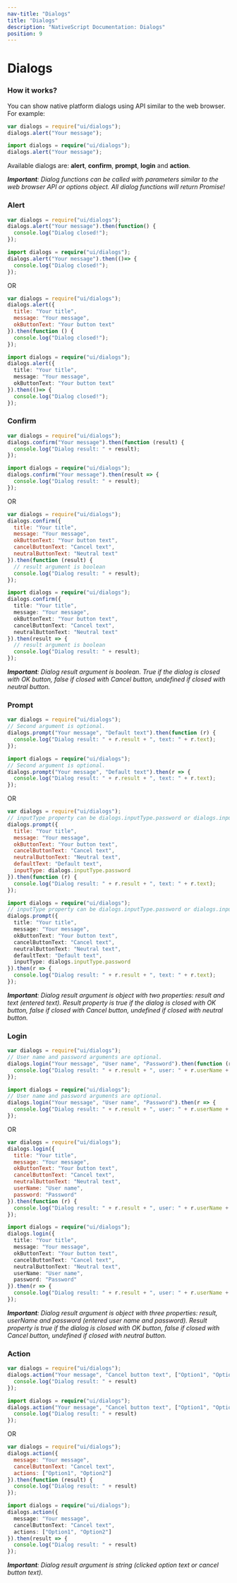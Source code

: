 ```yaml
---
nav-title: "Dialogs"
title: "Dialogs"
description: "NativeScript Documentation: Dialogs"
position: 9
---
```


# Dialogs
### How it works?
You can show native platform dialogs using API similar to the web browser. For example:
```JavaScript
var dialogs = require("ui/dialogs");
dialogs.alert("Your message");
```
```TypeScript
import dialogs = require("ui/dialogs");
dialogs.alert("Your message");
```
Available dialogs are: **alert**, **confirm**, **prompt**, **login** and **action**.

*__Important__: Dialog functions can be called with parameters similar to the web browser API or options object. All dialog functions will return Promise<T>!*

### Alert
```JavaScript
var dialogs = require("ui/dialogs");
dialogs.alert("Your message").then(function() {
  console.log("Dialog closed!");
});
```
```TypeScript
import dialogs = require("ui/dialogs");
dialogs.alert("Your message").then(()=> {
  console.log("Dialog closed!");
});
```
OR
```JavaScript
var dialogs = require("ui/dialogs");
dialogs.alert({
  title: "Your title",
  message: "Your message",
  okButtonText: "Your button text"
}).then(function () {
  console.log("Dialog closed!");
});
```
```TypeScript
import dialogs = require("ui/dialogs");
dialogs.alert({
  title: "Your title",
  message: "Your message",
  okButtonText: "Your button text"
}).then(()=> {
  console.log("Dialog closed!");
});
```
### Confirm
```JavaScript
var dialogs = require("ui/dialogs");
dialogs.confirm("Your message").then(function (result) {
  console.log("Dialog result: " + result);
});
```
```TypeScript
import dialogs = require("ui/dialogs");
dialogs.confirm("Your message").then(result => {
  console.log("Dialog result: " + result);
});
```
OR
```JavaScript
var dialogs = require("ui/dialogs");
dialogs.confirm({
  title: "Your title",
  message: "Your message",
  okButtonText: "Your button text",
  cancelButtonText: "Cancel text",
  neutralButtonText: "Neutral text"
}).then(function (result) {
  // result argument is boolean
  console.log("Dialog result: " + result);
});
```
```TypeScript
import dialogs = require("ui/dialogs");
dialogs.confirm({
  title: "Your title",
  message: "Your message",
  okButtonText: "Your button text",
  cancelButtonText: "Cancel text",
  neutralButtonText: "Neutral text"
}).then(result => {
  // result argument is boolean
  console.log("Dialog result: " + result);
});
```
*__Important__: Dialog result argument is boolean. True if the dialog is closed with OK button, false if closed with Cancel button, undefined if closed with neutral button.*

### Prompt
```JavaScript
var dialogs = require("ui/dialogs");
// Second argument is optional.
dialogs.prompt("Your message", "Default text").then(function (r) {
  console.log("Dialog result: " + r.result + ", text: " + r.text);
});
```
```TypeScript
import dialogs = require("ui/dialogs");
// Second argument is optional.
dialogs.prompt("Your message", "Default text").then(r => {
  console.log("Dialog result: " + r.result + ", text: " + r.text);
});
```
OR
```JavaScript
var dialogs = require("ui/dialogs");
// inputType property can be dialogs.inputType.password or dialogs.inputType.text.
dialogs.prompt({
  title: "Your title",
  message: "Your message",
  okButtonText: "Your button text",
  cancelButtonText: "Cancel text",
  neutralButtonText: "Neutral text",
  defaultText: "Default text",
  inputType: dialogs.inputType.password
}).then(function (r) {
  console.log("Dialog result: " + r.result + ", text: " + r.text);
});
```
```TypeScript
import dialogs = require("ui/dialogs");
// inputType property can be dialogs.inputType.password or dialogs.inputType.text.
dialogs.prompt({
  title: "Your title",
  message: "Your message",
  okButtonText: "Your button text",
  cancelButtonText: "Cancel text",
  neutralButtonText: "Neutral text",
  defaultText: "Default text",
  inputType: dialogs.inputType.password
}).then(r => {
  console.log("Dialog result: " + r.result + ", text: " + r.text);
});
```
*__Important__: Dialog result argument is object with two properties: result and text (entered text). Result property is true if the dialog is closed with OK button, false if closed with Cancel button, undefined if closed with neutral button.*

### Login
```JavaScript
var dialogs = require("ui/dialogs");
// User name and password arguments are optional.
dialogs.login("Your message", "User name", "Password").then(function (r) {
  console.log("Dialog result: " + r.result + ", user: " + r.userName + ", pwd: " + r.password);
});
```
```TypeScript
import dialogs = require("ui/dialogs");
// User name and password arguments are optional.
dialogs.login("Your message", "User name", "Password").then(r => {
  console.log("Dialog result: " + r.result + ", user: " + r.userName + ", pwd: " + r.password);
});
```
OR
```JavaScript
var dialogs = require("ui/dialogs");
dialogs.login({
  title: "Your title",
  message: "Your message",
  okButtonText: "Your button text",
  cancelButtonText: "Cancel text",
  neutralButtonText: "Neutral text",
  userName: "User name",
  password: "Password"
}).then(function (r) {
  console.log("Dialog result: " + r.result + ", user: " + r.userName + ", pwd: " + r.password);
});
```
```TypeScript
import dialogs = require("ui/dialogs");
dialogs.login({
  title: "Your title",
  message: "Your message",
  okButtonText: "Your button text",
  cancelButtonText: "Cancel text",
  neutralButtonText: "Neutral text",
  userName: "User name",
  password: "Password"
}).then(r => {
  console.log("Dialog result: " + r.result + ", user: " + r.userName + ", pwd: " + r.password);
});
```
*__Important__: Dialog result argument is object with three properties: result, userName and password (entered user name and password). Result property is true if the dialog is closed with OK button, false if closed with Cancel button, undefined if closed with neutral button.*

### Action
```JavaScript
var dialogs = require("ui/dialogs");
dialogs.action("Your message", "Cancel button text", ["Option1", "Option2"]).then(function (result) {
  console.log("Dialog result: " + result)
});
```
```TypeScript
import dialogs = require("ui/dialogs");
dialogs.action("Your message", "Cancel button text", ["Option1", "Option2"]).then(result => {
  console.log("Dialog result: " + result)
});
```
OR
```JavaScript
var dialogs = require("ui/dialogs");
dialogs.action({
  message: "Your message",
  cancelButtonText: "Cancel text",
  actions: ["Option1", "Option2"]
}).then(function (result) {
  console.log("Dialog result: " + result)
});
```
```TypeScript
import dialogs = require("ui/dialogs");
dialogs.action({
  message: "Your message",
  cancelButtonText: "Cancel text",
  actions: ["Option1", "Option2"]
}).then(result => {
  console.log("Dialog result: " + result)
});
```
*__Important__: Dialog result argument is string (clicked option text or cancel button text).*
